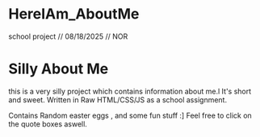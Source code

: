 # HereIAm_AboutMe
school project // 08/18/2025 // NOR

# Silly About Me 
this is a very silly project which contains information about me.l It's short and sweet.
Written in Raw HTML/CSS/JS as a school assignment. 

Contains Random easter eggs , and some fun stuff :]
Feel free to click on the quote boxes aswell.